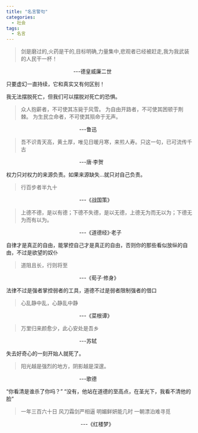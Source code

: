 ```yaml
---
title: "名言警句"
categories:
  - 社会
tags:
  - 名言
---
```


> 剑是磨过的,火药是干的,目标明确,力量集中,悲观者已经被赶走,我为我武装的人民干一杯！

                                                 ---德皇威廉二世

只要虚幻一直持续，它和真实又有何区别！

我无法摆脱死亡，但我们可以摆脱对死亡的恐惧。

> 众人抱薪者，不可使其冻毙于风雪。
> 为自由开路者，不可使其困顿于荆棘。
> 为生民立命者，不可使其殒命于无声。

                                                  ---鲁迅

> 吾不识青天高，黄土厚，唯见日暖月寒，来煎人寿。只这一句，已可流传千古

                                                  ---唐·李贺

权力只对权力的来源负责。如果来源缺失…就只对自己负责。

> 行百步者半九十

                                                  ---《战国策》

> 上德不德，是以有德；下德不失德，是以无德，上德无为而无以为；下德无为而有以为。

                                                  ---《道德经》·老子

自律才是真正的自由，能掌控自己才是真正的自由，否则你的那些看似放纵的自由，不过是欲望的奴仆

> 道阻且长，行则将至

                                                  ---《荀子·修身》

法律不过是强者掌控弱者的工具，道德不过是弱者限制强者的借口

> 心乱静中乱，心静乱中静

                                                  ---《菜根谭》

> 万里归来颜愈少，此心安处是吾乡

                                                  ---苏轼

失去好奇心的一刻开始人就死了。

> 阳光越是强烈的地方，阴影越是深邃。

                                                  ---歌德

“你看清是谁杀了你吗？”
“没有，他站在道德的至高点，在圣光下，我看不清他的脸”

> 一年三百六十日
> 风刀霜剑严相逼
> 明媚鲜妍能几时
> 一朝漂泊难寻觅

                                                   ---《红楼梦》
